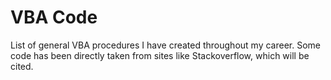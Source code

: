 # VBA Code
List of general VBA procedures I have created throughout my career.
Some code has been directly taken from sites like Stackoverflow, which will be cited.
